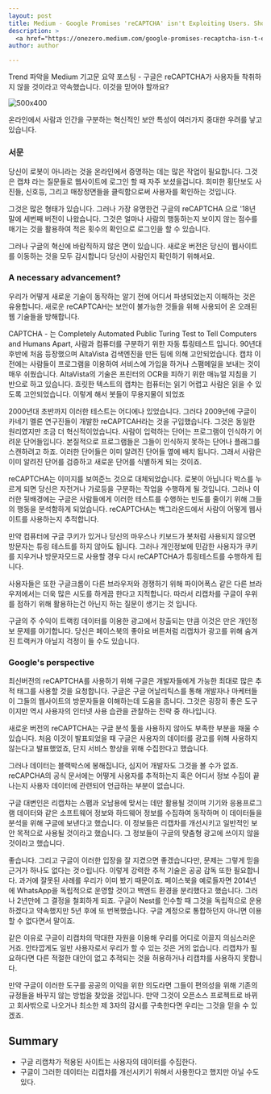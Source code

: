 ```yaml
---
layout: post
title: Medium - Google Promises 'reCAPTCHA' isn't Exploiting Users. Should You Trust It?
description: >
  <a href="https://onezero.medium.com/google-promises-recaptcha-isn-t-exploiting-users-should-you-trust-it-ed99f1543f28">원문 - Owen Williams</a>
author: author

---
```


Trend 파악을 Medium 기고문 요약 포스팅 - 구글은 reCAPTCHA가 사용자들 착취하지 않을 것이라고 약속했습니다. 이것을 믿어야 할까요?

![500x400](https://miro.medium.com/max/1400/1*t6uFobPbakfa83rdIQPd4g.jpeg)

온라인에서 사람과 인간을 구분하는 혁신적인 보안 특성이 여러가지 중대한 우려를 낳고 있습니다.

### 서문

당신이 로봇이 아니라는 것을 온라인에서 증명하는 데는 많은 작업이 필요합니다. 그것은 캡챠 라는 질문들로 웹사이트에 로그인 할 때 자주 보셨을겁니다. 희미한 횡단보도 사진들, 신호등, 그리고 매장정면들을 클릭함으로써 사용자를 확인하는 것입니다.

그것은 많은 형태가 있습니다. 그러나 가장 유명한건 구글의 reCAPTCHA 으로 '18년 말에 세번째 버전이 나왔습니다. 그것은 얼마나 사람의 행동하는지 보이지 않는 점수를 매기는 것을 활용하여 적은 횟수의 확인으로 로그인을 할 수 있습니다.

그러나 구글의 혁신에 바람직하지 않은 면이 있습니다. 새로운 버전은 당신이 웹사이트를 이동하는 것을 모두 감시합니다 당신이 사람인지 확인하기 위해서요.

### A necessary advancement?
우리가 어떻게 새로운 기술이 동작하는 알기 전에 어디서 파생되었는지 이해하는 것은 유용합니다. 새로운 reCAPTCAH는 보안이 불가능한 것들을 위해 사용되어 온 오래된 웹 기술들을 방해합니다.

CAPTCHA - 는 Completely Automated Public Turing Test to Tell Computers and Humans Apart, 사람과 컴퓨터를 구분하기 위한 자동 튜링테스트 입니다. 90년대 후반에 처음 등장했으며 AltaVista 검색엔진을 만든 팀에 의해 고안되었습니다. 캡챠 이전에는 사람들이 프로그램을 이용하여 서비스에 가입을 하거나 스팸메일을 보내는 것이 매우 쉬웠습니다. AltaVista의 기술은 프린터의 OCR을 피하기 위한 매뉴얼 지침을 기반으로 하고 있습니다. 흐릿한 텍스트의 캡챠는 컴퓨터는 읽기 어렵고 사람은 읽을 수 있도록 고안되었습니다.
이렇게 해서 봇들이 무용지물이 되었죠

2000년대 초반까지 이러한 테스트는 어디에나 있었습니다. 그러다 2009년에 구글이 카네기 멜론 연구진들이 개발한 reCAPTCAH라는 것을 구입했습니다. 그것은 동일한 원리였지만 조금 더 혁신적이었습니다. 사람이 입력하는 단어는 프로그램이 인식하기 어려운 단어들입니다. 본질적으로 프로그램들은 그들이 인식하지 못하는 단어나 플래그를 스캔하려고 하죠. 이러한 단어들은 이미 알려진 단어들 옆에 배치 됩니다. 그래서 사람은 이미 알려진 단어를 검증하고 새로운 단어를 식별하게 되는 것이죠.

reCAPTCHA는 이미지를 보여준느 것으로 대체되었습니다. 로봇이 아닙니다 박스를 누르게 되면 당신은 자전거나 가로등을 구분하는 작업을 수행하게 될 것입니다. 그러나 이러한 뒷배경에는 구글은 사람들에게 이러한 테스트를 수행하는 빈도를 줄이기 위해 그들의 행동을 분석함하게 되었습니다. reCAPTCHA는 백그라운드에서 사람이 어떻게 웹사이트를 사용하는지 추적합니다.

만약 컴퓨터에 구글 쿠키가 있거나 당신의 마우스나 키보드가 봇처럼 사용되지 않으면 방문자는 튜링 테스트를 하지 않아도 됩니다. 그러나 개인정보에 민감한 사용자가 쿠키를 지우거나 방문자모드로 사용할 경우 다시 reCAPTCHA가 튜링테스트를 수행하게 됩니다.

사용자들은 또한 구글크롬이 다른 브라우저와 경쟁하기 위해 파이어폭스 같은 다른 브라우저에서는 더욱 많은 시도를 하게끔 한다고 지적합니다. 따라서 리캡차를 구글이 우위를 점하기 위해 활용하는건 아닌지 하는 질문이 생기는 것 입니다.

구글의 주 수익이 트랙킹 데이터를 이용한 광고에서 창출되는 만큼 이것은 만은 개인정보 문제를 야기합니다. 당신은 페이스북의 좋아요 버튼처럼 리캡챠가 광고를 위해 숨겨진 트랙커가 아닐지 걱정이 들 수도 있습니다.

### Google's perspective

최신버전의 reCAPTCHA를 사용하기 위해 구글은 개발자들에게 가능한 최대로 많은 추적 태그를 사용할 것을 요청합니다. 구글은 구글 어날리틱스를 통해 개발자나 마케터들이 그들의 웹사이트의 방문자들을 이해하는데 도움을 줍니다. 그것은 굉장히 좋은 도구이지만 역시 사용자의 인터넷 사용 습관을 관찰하는 전략 중 하나입니다.

새로운 버전의 reCAPTCHA는 구글 분석 툴을 사용하지 않아도 부족한 부분을 채울 수 있습니다. 처음 이것이 발표되었을 때 구글은 사용자의 데이터를 광고를 위해 사용하지 않는다고 발표했었죠, 단지 서비스 향상을 위해 수집한다고 했습니다.

그러나 데이터는 블랙박스에 봉해집니다, 심지어 개발자도 그것을 볼 수가 없죠. reCAPCHA의 공식 문서에는 어떻게 사용자를 추적하는지 혹은 어디서 정보 수집이 끝나는지 사용자 데이터에 관련되어 언급하는 부분이 없습니다.

구글 대변인은 리캡챠는 스팸과 오남용에 맞서는 데만 활용될 것이며 기기와 응용프로그램 데이터와 같은 소프트웨어 정보와 하드웨어 정보를 수집하여 동작하며 이 데이터들을 분석을 위해 구글에 보낸다고 했습니다. 이 정보들은 리캡차를 개선시키고 일반적인 보안 목적으로 사용될 것이라고 했습니다. 그 정보들이 구글의 맞춤형 광고에 쓰이지 않을 것이라고 했습니다.

좋습니다. 그리고 구글이 이러한 입장을 잘 지켰으면 좋겠습니다만, 문제는 그렇게 믿을 근거가 하나도 없다는 것ㅇ립니다. 이렇게 강력한 추적 기술은 공공 감독 또한 필요합니다. 과거에 잘못된 사례를 우리가 이미 봤기 때문이죠. 페이스북을 예로들자면 2014년에 WhatsApp을 독립적으로 운영할 것이고 백엔드 환경을 분리했다고 했습니다. 그러나 2년만에 그 결정을 철회하게 되죠. 구글이 Nest를 인수할 때 그것을 독립적으로 운용하겠다고 약속했지만 5년 후에 또 번복했습니다. 구글 계정으로 통합하던지 아니면 이용할 수 없다면서 말이죠.

같은 이유로 구글이 리캡챠의 막대한 자원을 이용해 우리를 어디로 이끌지 의심스러운 거죠. 안타깝게도 일반 사용자로서 우리가 할 수 있는 것은 거의 없습니다. 리캡챠가 필요하다면 다른 적절한 대안이 없고 추적되는 것을 허용하거나 리캡챠를 사용하지 못합니다.

만약 구글이 이러한 도구를 공공의 이익을 위한 의도라면 그들이 편의성을 위해 기존의 규정들을 바꾸지 않는 방법을 찾았을 것입니다. 만약 그것이 오픈소스 프로젝트로 바뀌고 회사밖으로 나오거나 최소한 제 3자의 감시를 구축한다면 우리는 그것을 믿을 수 있겠죠.


## Summary
* 구글 리캡챠가 적용된 사이트는 사용자의 데이터를 수집한다.
* 구글이 그러한 데이터는 리캡챠를 개선시키기 위해서 사용한다고 했지만 아닐 수도 있다.

